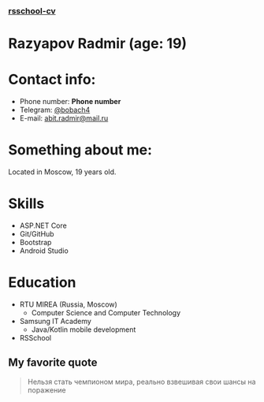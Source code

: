 ### [rsschool-cv](https://app.rs.school/)
# Razyapov Radmir (age: 19)
# Contact info:
* Phone number: **Phone number**
* Telegram: [@bobach4](t.me/bobach4)
* E-mail: abit.radmir@mail.ru

# Something about me:
Located in Moscow, 19 years old. 

# Skills
* ASP.NET Core
* Git/GitHub
* Bootstrap
* Android Studio

# Education
* RTU MIREA (Russia, Moscow)
    * Computer Science and Computer Technology
* Samsung IT Academy
    * Java/Kotlin mobile development
* RSSchool

## My favorite quote 
> Нельзя стать чемпионом мира, реально взвешивая свои шансы на поражение